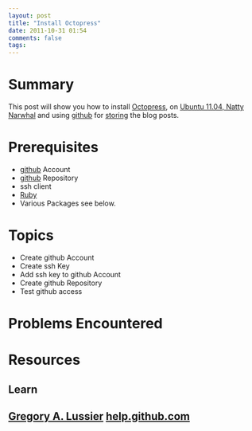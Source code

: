 ```yaml
---
layout: post
title: "Install Octopress"
date: 2011-10-31 01:54
comments: false
tags:
---
```

# Summary
This post will show you how to install [Octopress][001], on [Ubuntu 11.04, Natty Narwhal][004] and using [github][005] for [storing][002] the blog posts.

# Prerequisites
* [github][005] Account
* [github][005] Repository
* ssh client
* [Ruby][007]
* Various Packages see below.

# Topics
* Create github Account
* Create ssh Key
* Add ssh key to github Account
* Create github Repository
* Test github access

# Problems Encountered

# Resources
## Learn
[Gregory A. Lussier][003]
[help.github.com][008]
---
[001]: http://octopress.org
[002]: http://octopress.org/docs/deploying/
[003]: http://greglus.com/blog/2011/10/03/how-to-install-octopress-on-ubuntu-11-dot-04/
[004]: https://wiki.ubuntu.com/NattyNarwhal
[005]: http://github.com
[006]: http://en.wikipedia.org/wiki/Operating_system
[007]: http://ruby-lang.org/
[008]: http://help.github.com

